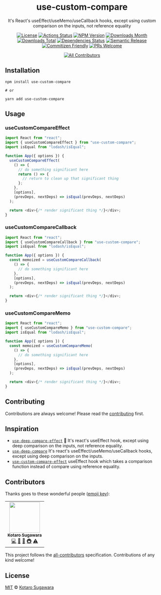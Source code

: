 <div align="center">

<h1>use-custom-compare</h1>

It's React's useEffect/useMemo/useCallback hooks, except using custom comparison on the inputs, not reference equality

[![License](https://img.shields.io/badge/License-MIT-blue.svg?style=flat-square)](LICENSE)
[![Actions Status](https://github.com/kotarella1110/use-custom-compare/workflows/CI/badge.svg)](https://github.com/kotarella1110/use-custom-compare/actions?query=workflow%3ACI)
[![NPM Version](https://img.shields.io/npm/v/use-custom-compare?style=flat-square)](https://www.npmjs.com/package/use-custom-compare)
[![Downloads Month](https://img.shields.io/npm/dm/use-custom-compare?style=flat-square)](https://www.npmjs.com/package/use-custom-compare)
[![Downloads Total](https://img.shields.io/npm/dt/use-custom-compare?style=flat-square)](https://www.npmjs.com/package/use-custom-compare)
[![Dependencies Status](https://david-dm.org/kotarella1110/use-custom-compare.svg?style=flat-square)](https://david-dm.org/kotarella1110/use-custom-compare)
[![Semantic Release](https://img.shields.io/badge/%F0%9F%93%A6%F0%9F%9A%80-semantic--release-e10079.svg?style=flat-square)](https://github.com/semantic-release/semantic-release)
[![Commitizen Friendly](https://img.shields.io/badge/commitizen-friendly-brightgreen.svg?style=flat-square)](http://commitizen.github.io/cz-cli/)
[![PRs Welcome](https://img.shields.io/badge/PRs-welcome-green.svg?style=flat-square)](CONTRIBUTING.md)

<!-- ALL-CONTRIBUTORS-BADGE:START - Do not remove or modify this section -->

[![All Contributors](https://img.shields.io/badge/all_contributors-1-orange.svg?style=flat-square)](#contributors-)

<!-- ALL-CONTRIBUTORS-BADGE:END -->

</div>

## Installation

```
npm install use-custom-compare

# or

yarn add use-custom-compare
```

## Usage

### useCustomCompareEffect

```js
import React from "react";
import { useCustomCompareEffect } from "use-custom-compare";
import isEqual from "lodash/isEqual";

function App({ options }) {
  useCustomCompareEffect(
    () => {
      // do something significant here
      return () => {
        // return to clean up that significant thing
      };
    },
    [options],
    (prevDeps, nextDeps) => isEqual(prevDeps, nextDeps)
  );

  return <div>{/* render significant thing */}</div>;
}
```

### useCustomCompareCallback

```js
import React from "react";
import { useCustomCompareCallback } from "use-custom-compare";
import isEqual from "lodash/isEqual";

function App({ options }) {
  const memoized = useCustomCompareCallback(
    () => {
      // do something significant here
    },
    [options],
    (prevDeps, nextDeps) => isEqual(prevDeps, nextDeps)
  );

  return <div>{/* render significant thing */}</div>;
}
```

### useCustomCompareMemo

```js
import React from "react";
import { useCustomCompareMemo } from "use-custom-compare";
import isEqual from "lodash/isEqual";

function App({ options }) {
  const memoized = useCustomCompareMemo(
    () => {
      // do something significant here
    },
    [options],
    (prevDeps, nextDeps) => isEqual(prevDeps, nextDeps)
  );

  return <div>{/* render significant thing */}</div>;
}
```

## Contributing

Contributions are always welcome! Please read the [contributing](./CONTRIBUTING.md) first.

## Inspiration

- [`use-deep-compare-effect`](https://github.com/kentcdodds/use-deep-compare-effect) 🐋 It's react's useEffect hook, except using deep comparison on the inputs, not reference equality.
- [`use-deep-compare`](https://github.com/sandiiarov/use-deep-compare) It's react's useEffect/useMemo/useCallback hooks, except using deep comparison on the inputs.
- [`use-custom-compare-effect`](https://github.com/sanjagh/use-custom-compare-effect) useEffect hook which takes a comparison function instead of compare using reference equality.

## Contributors

Thanks goes to these wonderful people ([emoji key](https://allcontributors.org/docs/en/emoji-key)):

<!-- ALL-CONTRIBUTORS-LIST:START - Do not remove or modify this section -->
<!-- prettier-ignore-start -->
<!-- markdownlint-disable -->
<table>
  <tr>
    <td align="center"><a href="https://qiita.com/kotarella1110"><img src="https://avatars1.githubusercontent.com/u/12913947?v=4" width="100px;" alt=""/><br /><sub><b>Kotaro Sugawara</b></sub></a><br /><a href="https://github.com/kotarella1110/use-custom-compare/commits?author=kotarella1110" title="Code">💻</a> <a href="https://github.com/kotarella1110/use-custom-compare/commits?author=kotarella1110" title="Documentation">📖</a> <a href="#ideas-kotarella1110" title="Ideas, Planning, & Feedback">🤔</a> <a href="#infra-kotarella1110" title="Infrastructure (Hosting, Build-Tools, etc)">🚇</a> <a href="https://github.com/kotarella1110/use-custom-compare/commits?author=kotarella1110" title="Tests">⚠️</a></td>
  </tr>
</table>

<!-- markdownlint-enable -->
<!-- prettier-ignore-end -->

<!-- ALL-CONTRIBUTORS-LIST:END -->

This project follows the [all-contributors](https://github.com/all-contributors/all-contributors) specification. Contributions of any kind welcome!

## License

[MIT](./LICENSE) © [Kotaro Sugawara](https://twitter.com/kotarella1110)
